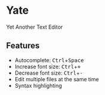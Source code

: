 # Yate

Yet Another Text Editor


## Features

* Autocomplete: <kbd>Ctrl</kbd>+<kbd>Space</kbd>
* Increase font size: <kbd>Ctrl</kbd>+<kbd>+</kbd>
* Decrease font size: <kbd>Ctrl</kbd>+<kbd>-</kbd>
* Edit multiple files at the same time
* Syntax highlighting
